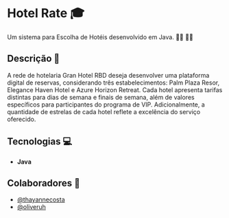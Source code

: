 # Hotel Rate :mortar_board:

Um sistema para Escolha de Hotéis desenvolvido em Java. 👨‍💻 👩‍💻

## Descrição :page_with_curl:

A rede de hotelaria Gran Hotel RBD deseja desenvolver uma plataforma digital de reservas, considerando três estabelecimentos: Palm Plaza Resor, Elegance Haven Hotel e Azure Horizon Retreat. Cada hotel apresenta tarifas distintas para dias de semana e finais de semana, além de valores específicos para participantes do programa de VIP. Adicionalmente, a quantidade de estrelas de cada hotel reflete a excelência do serviço oferecido.

## Tecnologias :computer:

- **Java**


## Colaboradores :busts_in_silhouette:

- [@thayannecosta](https://github.com/thayannecosta)
- [@oliveruh ](https://github.com/oliveruh)

